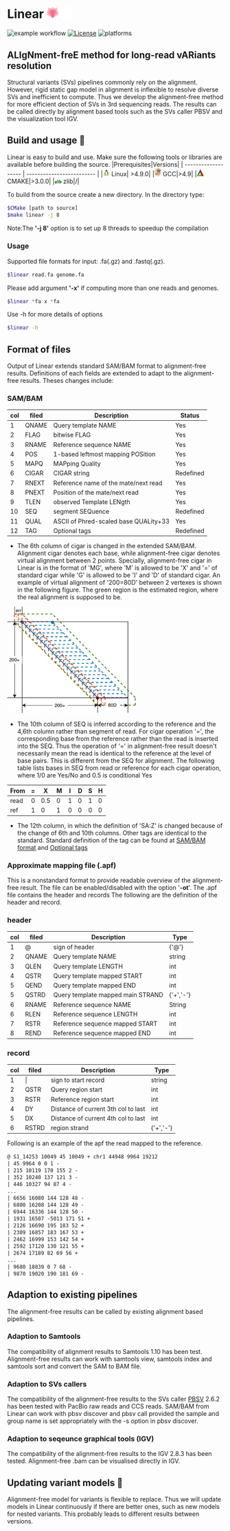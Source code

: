 
Linear <img width="60px" src="images/linear_logo-1.svg"/>
====
![example workflow](https://github.com/catx1024/linear/actions/workflows/cmake.yml/badge.svg)
[![License](https://img.shields.io/badge/License-BSD%203--Clause-blue.svg)](https://opensource.org/licenses/BSD-3-Clause)
![platforms](https://img.shields.io/badge/platform-linux-informational.svg)

## ALIgNment-freE method for long-read vARiants resolution 
Structural variants (SVs) pipelines commonly rely on the alignment.
However, rigid static gap model in alignment is inflexible to resolve diverse SVs and inefficient to compute.
Thus we develop the alignment-free method for more efficient dection of SVs in 3rd sequencing reads.
The results can be called directly by alignment based tools such as the SVs caller PBSV and the visualization tool IGV.

## Build and usage 💩
Linear is easy to build and use.
Make sure the following tools or libraries are available before building the source.
|Prerequisites|Versions|
| ------------------- | ------------------------- |
|<img src="images/linux_logo.png" width="16"/> Linux| >4.9.0|
|<img src="images/gcc_logo.png" width="16"/> GCC|>4.9|
|<img src="images/cmake_logo.png" width="16"/> CMAKE|>3.0.0|
|<img src="images/Zlib_3D_green.svg" width="16"/> zlib|/|


To build from the source create a new directory. In the directory type:
```bash
$CMake [path to source] 
$make linear -j 8 
```
Note:The <b>'-j 8'</b> option is to set up 8 threads to speedup the compilation
### Usage
Supported file formats  for input: .fa(.gz) and .fastq(.gz).
```bash
$linear read.fa genome.fa
``` 
Please add argument <b>'-x'</b> if computing more than one reads and genomes.
```bash
$linear *fa x *fa
``` 
Use -h for more details of options
```bash
$linear -h
```

## Format of files 
Output of Linear extends standard SAM/BAM format to alignment-free results.
Definitions of each fields are extended to adapt to the alignment-free results.
Theses changes include:
### SAM/BAM

|col |filed|Description|Status|
|--|--|--|--|
|   1  | QNAME | Query template NAME                       | Yes       |           
|   2  | FLAG  | bitwise FLAG                              | Yes       | 
|   3  | RNAME | Reference sequence NAME                   | Yes       | 
|   4  | POS   | 1-based leftmost mapping POSition         | Yes       | 
|   5  | MAPQ  | MAPping Quality                           | Yes       | 
|   6  | CIGAR | CIGAR string                              | Redefined   | 
|   7  | RNEXT | Reference name of the mate/next read      | Yes       |
|   8  | PNEXT | Position of the mate/next read            | Yes       |
|   9  | TLEN  | observed Template LENgth                  | Yes       | 
|   10 | SEQ   | segment SEQuence                          | Redefined   |
|   11 | QUAL  | ASCII of Phred-scaled base QUALity+33     | Yes       |
|   12 | TAG   | Optional tags                             | Redefined   |

- The 6th column of cigar is changed in the extended SAM/BAM.
Alignment cigar denotes each base, while alignment-free cigar denotes virtual alignment between 2 points.
Specially, alignment-free cigar in Linear is in the format of 'MG', where 'M' is allowed to be 'X' and '=' of standard cigar while 'G' is allowed to be 'I' and 'D' of standard cigar.
An example of virtual alignment of '200=80D' between 2 vertexes is shown in the following figure.
The green region is the estimated region, where the real alignment is supposed to be.

<img src="images/cigar_apx_map.png" alt="drawing" width="300"/>

- The 10th column of SEQ is inferred according to the reference and the 4,6th column rather than segment of read.
For cigar operation '=', the corresponding base from the reference rather than the read is inserted into the SEQ.
Thus the operation of '=' in alignment-free result doesn't necessarily mean the read is identical to the reference at the level of base pairs.
This is different from the SEQ for alignment.
The following table lists bases in SEQ from read or reference for each cigar operation, where
1/0 are Yes/No and 0.5 is conditional Yes

|From|=|X|M|I|D|S|H|
|--|--|--|--|--|--|--|--|
|read|0|0.5|0|1|0|1|0|
|ref|1|0|1|0|0|0|0|

- The 12th column, in which the definition of 'SA:Z' is changed because of the change of 6th and 10th columns.
Other tags are identical to the standard.
Standard definition of the tag can be found at [SAM/BAM format](https://samtools.github.io/hts-specs/SAMv1.pdf) and [Optional tags](https://samtools.github.io/hts-specs/SAMtags.pdf)

### Approximate mapping file (.apf)
This is a nonstandard format to provide readable overview of the alignment-free result.
The file can be enabled/disabled with the option '<b>-ot</b>'.
The .apf file contains the header and records
The following are the definition of the header and record.
### header
|col |filed|Description|Type|
|--|--|--|--|
|1|@|sign of header|{'@'}|
|2| QNAME|Query template NAME|string|
|3| QLEN|Query template LENGTH|int|
|4| QSTR|Query template mapped START| int |
|5| QEND|Query template mapped END| int |
|5| QSTRD|Query template mapped main STRAND|{'+','-'}|
|6| RNAME | Reference sequence NAME|String| 
|6| RLEN | Reference sequence LENGTH|int| 
|7| RSTR | Reference sequence mapped START|int| 
|8| REND | Reference sequence mapped END|int| 
### record
|col |filed|Description|Type|
|--|--|--|--|
|1|\||sign to start record|string|
|2|QSTR|Query region start|int|
|3|RSTR|Reference region start|int|
|4|DY|Distance of current 3th col to last|int|
|5|DX|Distance of current 4th col to last|int|
|6|RSTRD|region strand|{'+','-'}|

Following is an example of the apf the read mapped to the reference.
```
@ S1_14253 10049 45 10049 + chr1 44948 9964 19212 
| 45 9964 0 0 1 - 
| 215 10119 170 155 2 -
| 352 10240 137 121 3 -
| 446 10327 94 87 4 - 
...
| 6656 16080 144 128 48 - 
| 6800 16208 144 128 49 - 
| 6944 16336 144 128 50 - 
| 1931 16507 -5013 171 51 + 
| 2126 16690 195 183 52 + 
| 2309 16857 183 167 53 + 
| 2462 16999 153 142 54 + 
| 2592 17120 130 121 55 + 
| 2674 17189 82 69 56 + 
...
| 9680 18839 0 7 68 - 
| 9870 19020 190 181 69 -
```

## Adaption to existing pipelines 
The alignment-free results can be called by existing alignment based pipelines.

### Adaption to Samtools
The compatibility of alignment results to Samtools 1.10 has been test.
Alignment-free results can work with samtools view, samtools index and samtools sort and convert the SAM to BAM file.

### Adaption to SVs callers
The compatibility of the alignment-free results to the SVs caller [PBSV](https://github.com/PacificBiosciences/pbsv) 2.6.2 has been tested with PacBio raw reads and CCS reads.
SAM/BAM from Linear can work with pbsv discover and pbsv call provided the sample and group name is set appropriately with the -s option in pbsv discover.

### Adaption to seqeunce graphical tools (IGV)
The compatibility of the alignment-free results to the IGV 2.8.3 has been tested.
Alignment-free .bam  can be visualised directly in IGV.

## Updating variant models 🐢
Alignment-free model for variants is  flexible to replace.
Thus we will update models in Linear continuously if there are better ones, such as new models for nested variants.
This probably leads to different results between versions.
